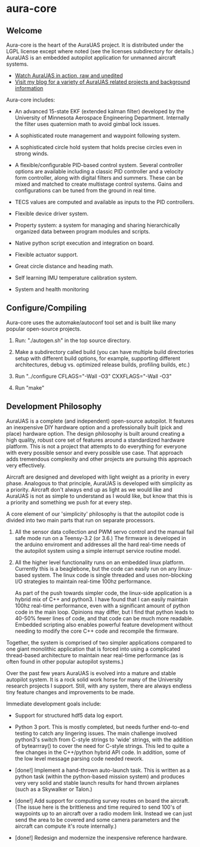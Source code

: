 # aura-core

## Welcome

Aura-core is the heart of the AuraUAS project.  It is distributed
under the LGPL license except where noted (see the licenses
subdirectory for details.)  AuraUAS is an embedded autopilot
application for unmanned aircraft systems.

* [Watch AuraUAS in action, raw and unedited](https://www.youtube.com/channel/UC_AWqZyWYvnA-h9MMcbNYyA)
* [Visit my blog for a variety of AuraUAS related projects and background information](http://gallinazo.flightgear.org/)

Aura-core includes:

* An advanced 15-state EKF (extended kalman filter) developed by the
  University of Minnesota Aerospace Engineering Department.
  Internally the filter uses quaternion math to avoid gimbal lock
  issues.

* A sophisticated route management and waypoint following system.

* A sophisticated circle hold system that holds precise circles even
  in strong winds.

* A flexible/configurable PID-based control system.  Several
  controller options are available including a classic PID controller
  and a velocity form controller, along with digital filters and
  summers.  These can be mixed and matched to create multistage
  control systems.  Gains and configurations can be tuned from the
  ground in real time.

* TECS values are computed and available as inputs to the PID
  controllers.

* Flexible device driver system.

* Property system: a system for managing and sharing hierarchically
  organized data between program modules and scripts.

* Native python script execution and integration on board.

* Flexible actuator support.

* Great circle distance and heading math.

* Self learning IMU temperature calibration system.

* System and health monitoring


## Configure/Compiling

Aura-core uses the automake/autoconf tool set and is built like many
popular open-source projects.

1. Run: "./autogen.sh" in the top source directory.

2. Make a subdirectory called build (you can have multiple build
   directories setup with different build options, for example,
   supporting different architectures, debug vs. optimized release
   builds, profiling builds, etc.)

3. Run "../configure CFLAGS="-Wall -O3" CXXFLAGS="-Wall -O3"

4. Run "make"


## Development Philosophy

AuraUAS is a complete (and independent) open-source autopilot.  It
features an inexpensive DIY hardware option and a professionally built
(pick and place) hardware option.  The design philosophy is built
around creating a high quality, robust core set of features around a
standardized hardware platform.  This is not a project that attempts
to do everything for everyone with every possible sensor and every
possible use case.  That approach adds tremendous complexity and other
projects are pursuing this approach very effectively.

Aircraft are designed and developed with light weight as a priority in
every phase.  Analogous to that principle, AuraUAS is developed with
simplicity as a priority.  Aircraft don't always end up as light as we
would like and AuraUAS is not as simple to understand as I would like,
but know that this is a priority and something we push for at every
step.

A core element of our 'simplicity' philosophy is that the autopilot
code is divided into two main parts that run on separate processors.

1. All the sensor data collection and PWM servo control and the manual
   fail safe mode run on a Teensy-3.2 (or 3.6.)  The firmware is
   developed in the arduino enviroment and addresses all the hard
   real-time needs of the autopilot system using a simple interrupt
   service routine model.

2. All the higher level functionality runs on an embedded linux
   platform.  Currently this is a beaglebone, but the code can easily
   run on any linux-based system.  The linux code is single threaded
   and uses non-blocking I/O strategies to maintain real-time 100hz
   performance.

   As part of the push towards simpler code, the linux-side
   application is a hybrid mix of C++ and python3.  I have found that
   I can easily maintain 100hz real-time performance, even with a
   significant amount of python code in the main loop.  Opinions may
   differ, but I find that python leads to 40-50% fewer lines of code,
   and that code can be much more readable.  Embedded scripting also
   enables powerful feature development without needing to modify the
   core C++ code and recompile the firmware.

Together, the system is comprised of two simpler applications compared
to one giant monolithic application that is forced into using a
complicated thread-based architecture to maintain near real-time
performance (as is often found in other popular autopilot systems.)

Over the past few years AuraUAS is evolved into a mature and stable
autopilot system.  It is a rock solid work horse for many of the
University research projects I support.  Still, with any system, there
are always endless tiny feature changes and improvements to be made.

Immediate development goals include:

* Support for structured hdf5 data log export.

* Python 3 port.  This is mostly completed, but needs further
  end-to-end testing to catch any lingering issues.  The main
  challenge involved python3's switch from C-style strings to 'wide'
  strings, with the addition of bytearrray() to cover the need for
  C-style strings.  This led to quite a few changes in the C++/python
  hybrid API code.  In addition, some of the low level message parsing
  code needed rework.

* [done!] Implement a hand-thrown auto-launch task.  This is written
  as a python task (within the python-based mission system) and
  produces very very solid and stable launch results for hand thrown
  airplanes (such as a Skywalker or Talon.)

* [done!] Add support for computing survey routes on board the aircraft.  (The
  issue here is the brittleness and time required to send 100's of
  waypoints up to an aircraft over a radio modem link.  Instead we can
  just send the area to be covered and some camera parameters and the
  aircraft can compute it's route internally.)

* [done!] Redesign and modernize the inexpensive reference hardware. 
